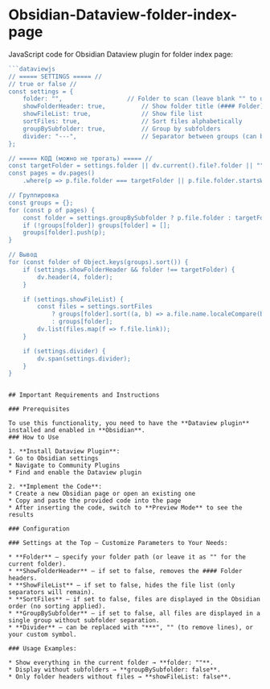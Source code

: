 # Obsidian-Dataview-folder-index-page
JavaScript code for Obsidian Dataview plugin for folder index page:
```js
```dataviewjs
// ===== SETTINGS ===== //
// true or false //
const settings = {
    folder: "",                  // Folder to scan (leave blank "" to use the current folder)
    showFolderHeader: true,          // Show folder title (#### Folder)
    showFileList: true,              // Show file list
    sortFiles: true,                 // Sort files alphabetically
    groupBySubfolder: true,          // Group by subfolders
    divider: "---",                  // Separator between groups (can be changed to "***" or "")
};

// ===== КОД (можно не трогать) ===== //
const targetFolder = settings.folder || dv.current().file?.folder || "";
const pages = dv.pages()
    .where(p => p.file.folder === targetFolder || p.file.folder.startsWith(targetFolder + "/"));

// Группировка
const groups = {};
for (const p of pages) {
    const folder = settings.groupBySubfolder ? p.file.folder : targetFolder;
    if (!groups[folder]) groups[folder] = [];
    groups[folder].push(p);
}

// Вывод
for (const folder of Object.keys(groups).sort()) {
    if (settings.showFolderHeader && folder !== targetFolder) {
        dv.header(4, folder);
    }

    if (settings.showFileList) {
        const files = settings.sortFiles 
            ? groups[folder].sort((a, b) => a.file.name.localeCompare(b.file.name)) 
            : groups[folder];
        dv.list(files.map(f => f.file.link));
    }

    if (settings.divider) {
        dv.span(settings.divider);
    }
}
```
```

## Important Requirements and Instructions

### Prerequisites

To use this functionality, you need to have the **Dataview plugin** installed and enabled in **Obsidian**.
### How to Use

1. **Install Dataview Plugin**:
* Go to Obsidian settings
* Navigate to Community Plugins
* Find and enable the Dataview plugin

2. **Implement the Code**:
* Create a new Obsidian page or open an existing one
* Copy and paste the provided code into the page
* After inserting the code, switch to **Preview Mode** to see the results

### Configuration

### Settings at the Top — Customize Parameters to Your Needs:

* **Folder** — specify your folder path (or leave it as "" for the current folder).
* **ShowFolderHeader** — if set to false, removes the #### Folder headers.
* **ShowFileList** — if set to false, hides the file list (only separators will remain).
* **SortFiles** — if set to false, files are displayed in the Obsidian order (no sorting applied).
* **GroupBySubfolder** — if set to false, all files are displayed in a single group without subfolder separation.
* **Divider** — can be replaced with "***", "" (to remove lines), or your custom symbol.

### Usage Examples:

* Show everything in the current folder → **folder: ""**.
* Display without subfolders → **groupBySubfolder: false**.
* Only folder headers without files → **showFileList: false**.
